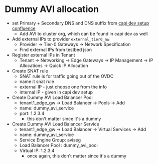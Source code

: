 # Dummy AVI allocation
- set Primary + Secondary DNS and DNS suffix from [capi dev setup confluence](https://confluence.eng.vmware.com/pages/viewpage.action?spaceKey)
	- Add AVI to cluster org, which can be found in capi dev as well
- Add external IPs to provider `external_tier0_nw`
	- Provider -> Tier-0 Gateways -> Network Specification
	- Find external IPs from testbed json
- Register external IPs in Tenant
	- Tenant -> Networking -> Edge Gateways -> IP Management -> IP Allocations -> Quick IP Allocation
- Create SNAT rule
	- SNAT rule is for traffic going out of the OVDC
	- name it snat rule
	- external IP - just choose one from the info
	- internal IP - given in capi dev setup
- Create Dummy AVI Load Balancer Pool
	- tenant1_edge_gw -> Load Balancer -> Pools -> Add
	- name: dummy_avi_service
	- port: 1.2.3.4
		- this don't matter since it's a dummy
- Create Dummy AVI Load Balancer Service
	- tenant1_edge_gw -> Load Balancer -> Virtual Services -> Add
	- name: dummy_avi_service
	- Service Engine Group: aviseg
	- Load Balancer Pool : dummy_avi_pool
	- Virtual IP: 1.2.3.4
		- once again, this don't matter since it's a dummy